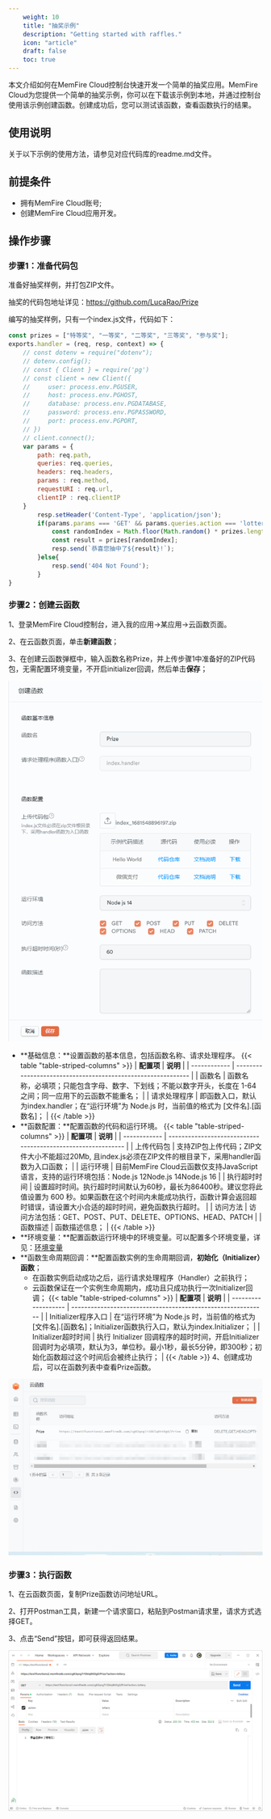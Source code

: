 ```yaml
---
    weight: 10
    title: "抽奖示例"
    description: "Getting started with raffles."
    icon: "article"
    draft: false
    toc: true
---
```


本文介绍如何在MemFire Cloud控制台快速开发一个简单的抽奖应用。MemFire Cloud为您提供一个简单的抽奖示例，你可以在下载该示例到本地，并通过控制台使用该示例创建函数。创建成功后，您可以测试该函数，查看函数执行的结果。

## **使用说明**

关于以下示例的使用方法，请参见对应代码库的readme.md文件。

## 前提条件

- 拥有MemFire Cloud账号;
- 创建MemFire Cloud应用开发。

## 操作步骤

### 步骤1：准备代码包

准备好抽奖样例，并打包ZIP文件。

抽奖的代码包地址详见：https://github.com/LucaRao/Prize

编写的抽奖样例，只有一个index.js文件，代码如下：

```JavaScript
const prizes = ["特等奖", "一等奖", "二等奖", "三等奖", "参与奖"];
exports.handler = (req, resp, context) => {
    // const dotenv = require("dotenv");
    // dotenv.config();
    // const { Client } = require('pg')
    // const client = new Client({
    //     user: process.env.PGUSER,
    //     host: process.env.PGHOST,
    //     database: process.env.PGDATABASE,
    //     password: process.env.PGPASSWORD,
    //     port: process.env.PGPORT,
    // })
    // client.connect();
    var params = {
        path: req.path,
        queries: req.queries,
        headers: req.headers,
        params : req.method,
        requestURI : req.url,
        clientIP : req.clientIP
    }
        resp.setHeader('Content-Type', 'application/json');
        if(params.params === 'GET' && params.queries.action === 'lottery'){
            const randomIndex = Math.floor(Math.random() * prizes.length);
            const result = prizes[randomIndex];
            resp.send(`恭喜您抽中了${result}!`);
        }else{
            resp.send('404 Not Found');
        }
}
```

### 步骤2：创建云函数

1、登录MemFire Cloud控制台，进入我的应用->某应用->云函数页面。

2、在云函数页面，单击**新建函数**；

3、在创建云函数弹框中，输入函数名称Prize，并上传步骤1中准备好的ZIP代码包，无需配置环境变量，不开启initializer回调，然后单击**保存**；

<img src="../../../img/raffle-1.png">

- **基础信息：**设置函数的基本信息，包括函数名称、请求处理程序。
{{< table "table-striped-columns" >}}
| **配置项**   | **说明**                                                     |
| ------------ | ------------------------------------------------------------ |
| 函数名       | 函数名称，必填项；只能包含字母、数字、下划线；不能以数字开头，长度在 1-64 之间；同一应用下的云函数不能重名； |
| 请求处理程序 | 即函数入口，默认为index.handler；在“运行环境”为 Node.js 时，当前值的格式为 [文件名].[函数名]； |
 {{< /table >}}
- **函数配置：**配置函数的代码和运行环境。
{{< table "table-striped-columns" >}}
| **配置项**   | **说明**                                                     |
| ------------ | ------------------------------------------------------------ |
| 上传代码包   | 支持ZIP包上传代码；ZIP文件大小不能超过20Mb, 且index.js必须在ZIP文件的根目录下，采用handler函数为入口函数； |
| 运行环境     | 目前MemFire Cloud云函数仅支持JavaScript语言，支持的运行环境包括：Node.js 12Node.js 14Node.js 16 |
| 执行超时时间 | 设置超时时间。执行超时时间默认为60秒，最长为86400秒。建议您将此值设置为 600 秒。如果函数在这个时间内未能成功执行，函数计算会返回超时错误，请设置大小合适的超时时间，避免函数执行超时。 |
| 访问方法     | 访问方法包括：GET、POST、PUT、DELETE、OPTIONS、HEAD、PATCH   |
| 函数描述     | 函数描述信息；                                               |
 {{< /table >}}
- **环境变量：**配置函数运行环境中的环境变量。可以配置多个环境变量，详见：[环境变量](/docs//guides/functions/variable)
- **函数生命周期回调：**配置函数实例的生命周期回调，**初始化（Initializer）函数**；
  - 在函数实例启动成功之后，运行请求处理程序（Handler）之前执行；
  - 云函数保证在一个实例生命周期内，成功且只成功执行一次Initializer回调；
{{< table "table-striped-columns" >}}
| **配置项**          | **说明**                                                     |
| ------------------- | ------------------------------------------------------------ |
| Initializer程序入口 | 在“运行环境”为 Node.js 时，当前值的格式为 [文件名].[函数名]；Initializer函数执行入口，默认为index.Initializer； |
| Initializer超时时间 | 执行 Initializer 回调程序的超时时间，开启Initializer回调时为必填项，默认为3，单位秒。最小1秒，最长5分钟，即300秒；初始化函数超过这个时间后会被终止执行； |
 {{< /table >}}
4、创建成功后，可以在函数列表中查看Prize函数。

<img src="../../../img/raffle-2.png">

### 步骤3：执行函数

1、在云函数页面，复制Prize函数访问地址URL。

2、打开Postman工具，新建一个请求窗口，粘贴到Postman请求里，请求方式选择GET。

3、点击“Send”按钮，即可获得返回结果。

<img src="../../../img/raffle-3.png">


